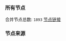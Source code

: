 ### 所有节点
合并节点总数: `1893`
[节点链接](https://raw.githubusercontent.com/rzhy1/11/master/sub/sub_merge_base64.txt)

### 节点来源
